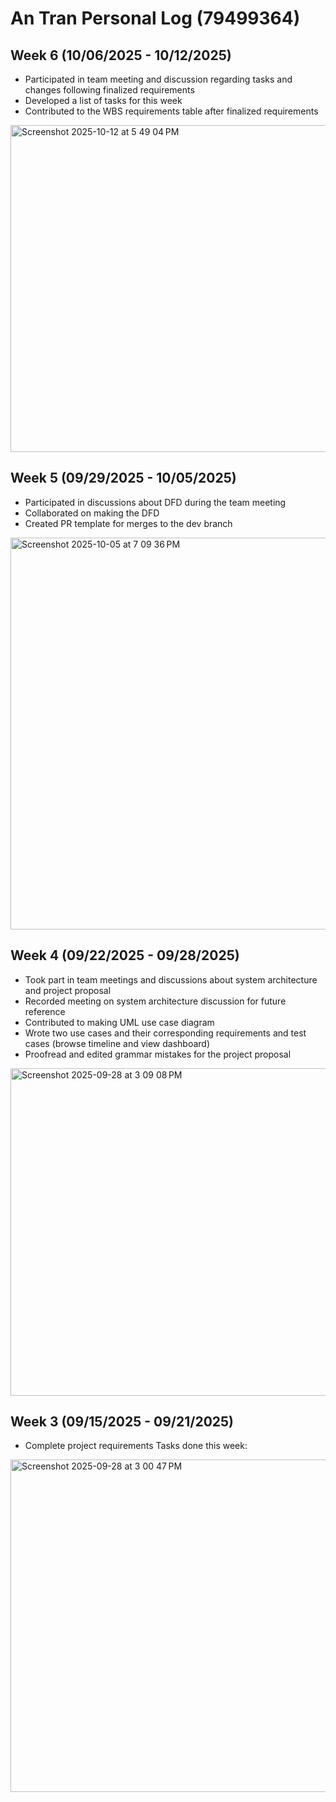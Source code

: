 # An Tran Personal Log (79499364)
## Week 6 (10/06/2025 - 10/12/2025)
- Participated in team meeting and discussion regarding tasks and changes following finalized requirements
- Developed a list of tasks for this week
- Contributed to the WBS requirements table after finalized requirements

<img width="696" height="523" alt="Screenshot 2025-10-12 at 5 49 04 PM" src="https://github.com/user-attachments/assets/0dc9295a-4965-44be-9b81-1b13f313bb41" />

## Week 5 (09/29/2025 - 10/05/2025)
- Participated in discussions about DFD during the team meeting
- Collaborated on making the DFD
- Created PR template for merges to the dev branch

<img width="1070" height="627" alt="Screenshot 2025-10-05 at 7 09 36 PM" src="https://github.com/user-attachments/assets/0bae51d9-ee84-4516-ac4e-8f4f2fa73d29" />

## Week 4 (09/22/2025 - 09/28/2025)
- Took part in team meetings and discussions about system architecture and project proposal
- Recorded meeting on system architecture discussion for future reference
- Contributed to making UML use case diagram
- Wrote two use cases and their corresponding requirements and test cases (browse timeline and view dashboard)
- Proofread and edited grammar mistakes for the project proposal

<img width="689" height="524" alt="Screenshot 2025-09-28 at 3 09 08 PM" src="https://github.com/user-attachments/assets/ffd62673-c5a7-4e78-b26b-41696eb0e88a" />

## Week 3 (09/15/2025 - 09/21/2025)
- Complete project requirements
Tasks done this week:

<img width="751" height="532" alt="Screenshot 2025-09-28 at 3 00 47 PM" src="https://github.com/user-attachments/assets/2a5667fb-8f83-4080-9f34-9e327543e9a2" />
